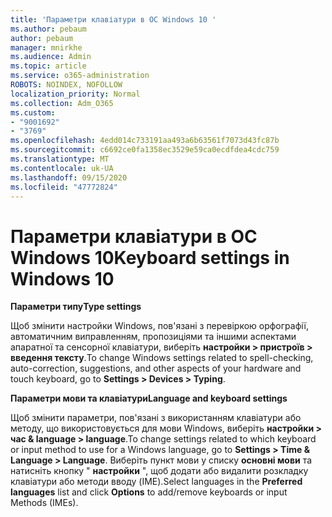 ```yaml
---
title: 'Параметри клавіатури в ОС Windows 10 '
ms.author: pebaum
author: pebaum
manager: mnirkhe
ms.audience: Admin
ms.topic: article
ms.service: o365-administration
ROBOTS: NOINDEX, NOFOLLOW
localization_priority: Normal
ms.collection: Adm_O365
ms.custom:
- "9001692"
- "3769"
ms.openlocfilehash: 4edd014c733191aa493a6b63561f7073d43fc87b
ms.sourcegitcommit: c6692ce0fa1358ec3529e59ca0ecdfdea4cdc759
ms.translationtype: MT
ms.contentlocale: uk-UA
ms.lasthandoff: 09/15/2020
ms.locfileid: "47772824"
---
```

# <a name="keyboard-settings-in-windows-10"></a><span data-ttu-id="b4f08-102">Параметри клавіатури в ОС Windows 10</span><span class="sxs-lookup"><span data-stu-id="b4f08-102">Keyboard settings in Windows 10</span></span>

<span data-ttu-id="b4f08-103">**Параметри типу**</span><span class="sxs-lookup"><span data-stu-id="b4f08-103">**Type settings**</span></span>

<span data-ttu-id="b4f08-104">Щоб змінити настройки Windows, пов'язані з перевіркою орфографії, автоматичним виправленням, пропозиціями та іншими аспектами апаратної та сенсорної клавіатури, виберіть **настройки > пристроїв > введення тексту**.</span><span class="sxs-lookup"><span data-stu-id="b4f08-104">To change Windows settings related to spell-checking, auto-correction, suggestions, and other aspects of your hardware and touch keyboard, go to **Settings > Devices > Typing**.</span></span> 

<span data-ttu-id="b4f08-105">**Параметри мови та клавіатури**</span><span class="sxs-lookup"><span data-stu-id="b4f08-105">**Language and keyboard settings**</span></span>

<span data-ttu-id="b4f08-106">Щоб змінити параметри, пов'язані з використанням клавіатури або методу, що використовується для мови Windows, виберіть **настройки > час & language > language**.</span><span class="sxs-lookup"><span data-stu-id="b4f08-106">To change settings related to which keyboard or input method to use for a Windows language, go to **Settings > Time & Language > Language**.</span></span> <span data-ttu-id="b4f08-107">Виберіть пункт мови у списку **основні мови** та натисніть кнопку " **настройки** ", щоб додати або видалити розкладку клавіатури або методи вводу (IME).</span><span class="sxs-lookup"><span data-stu-id="b4f08-107">Select languages in the **Preferred languages** list and click **Options** to add/remove keyboards or input Methods (IMEs).</span></span>
